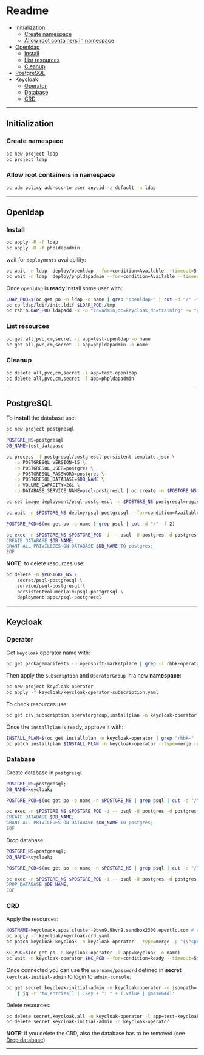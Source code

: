 # Readme

- [Initialization](#initialization)
    - [Create namespace](#create-namespace)
    - [Allow root containers in namespace](#allow-root-containers-in-namespace)
- [Openldap](#openldap)
    - [Install](#install)
    - [List resources](#list-resources)
    - [Cleanup](#cleanup)
- [PostgreSQL](#postgresql)
- [Keycloak](#keycloak)
    - [Operator](#operator)
    - [Database](#database)
    - [CRD](#crd)
---

## Initialization

### Create namespace

```bash
oc new-project ldap
oc project ldap
```

### Allow root containers in namespace


```bash
oc adm policy add-scc-to-user anyuid -z default -n ldap
```

---

## Openldap

### Install

```bash
oc apply -R -f ldap
oc apply -R -f phpldapadmin
```

wait for `deployments` availability:

```bash
oc wait -n ldap  deploy/openldap --for=condition=Available --timeout=5m
oc wait -n ldap  deploy/phpldapadmin --for=condition=Available --timeout=5m
```

Once `openldap` is **ready** install some user with:

```bash
LDAP_POD=$(oc get po -n ldap -o name | grep "openldap-" | cut -d "/" -f 2)
oc cp ldap/ldif/init.ldif $LDAP_POD:/tmp
oc rsh $LDAP_POD ldapadd -x -D "cn=admin,dc=keycloak,dc=training" -w "your-admin-password" -f /tmp/init.ldif
```

### List resources

```bash
oc get all,pvc,cm,secret -l app=test-openldap -o name
oc get all,pvc,cm,secret -l app=phpldapadmin -o name
```

### Cleanup

```bash
oc delete all,pvc,cm,secret -l app=test-openldap
oc delete all,pvc,cm,secret -l app=phpldapadmin
```

---

## PostgreSQL

To **install** the database use:

```bash
oc new-project postgresql

POSTGRE_NS=postgresql
DB_NAME=test_database

oc process -f postgresql/postgresql-persistent-template.json \
   -p POSTGRESQL_VERSION=15 \
   -p POSTGRESQL_USER=postgres \
   -p POSTGRESQL_PASSWORD=postgres \
   -p POSTGRESQL_DATABASE=$DB_NAME \
   -p VOLUME_CAPACITY=2Gi \
   -p DATABASE_SERVICE_NAME=psql-postgresql | oc create -n $POSTGRE_NS -f -

oc set image deployment/psql-postgresql -n $POSTGRE_NS postgresql=registry.redhat.io/rhel9/postgresql-15

oc wait -n $POSTGRE_NS deploy/psql-postgresql --for=condition=Available --timeout=5m

POSTGRE_POD=$(oc get po -o name | grep psql | cut -d "/" -f 2)

oc exec -n $POSTGRE_NS $POSTGRE_POD -i -- psql -U postgres -d postgres <<EOF
CREATE DATABASE $DB_NAME;
GRANT ALL PRIVILEGES ON DATABASE $DB_NAME TO postgres;
EOF
```

**NOTE**: to delete resources use:

```bash
oc delete -n $POSTGRE_NS \
    secret/psql-postgresql \
	service/psql-postgresql \
	persistentvolumeclaim/psql-postgresql \
	deployment.apps/psql-postgresql 
```

---

## Keycloak

### Operator

Get `keycloak` operator name with:

```bash
oc get packagemanifests -n openshift-marketplace | grep -i rhbk-operator
```

Then apply the `Subscription` and `OperatorGroup` in a new **namespace**:

```bash
oc new-project keycloak-operator
oc apply -f keycloak/keycloak-operator-subscription.yaml
```

To check resources use:

```bash
oc get csv,subscription,operatorgroup,installplan -n keycloak-operator
```

Once the `installplan` is ready, approve it with:

```bash
INSTALL_PLAN=$(oc get installplan -n keycloak-operator | grep "rhbk-" | cut -d " " -f 1)
oc patch installplan $INSTALL_PLAN -n keycloak-operator --type=merge -p '{"spec":{"approved":true}}'
```

### Database

Create database in `postgresql`


```bash
POSTGRE_NS=postgresql;
DB_NAME=keycloak;

POSTGRE_POD=$(oc get po -o name -n $POSTGRE_NS | grep psql | cut -d "/" -f 2);

oc exec -n $POSTGRE_NS $POSTGRE_POD -i -- psql -U postgres -d postgres <<EOF
CREATE DATABASE $DB_NAME;
GRANT ALL PRIVILEGES ON DATABASE $DB_NAME TO postgres;
EOF
```

Drop database:

```bash
POSTGRE_NS=postgresql;
DB_NAME=keycloak;

POSTGRE_POD=$(oc get po -o name -n $POSTGRE_NS | grep psql | cut -d "/" -f 2);

oc exec -n $POSTGRE_NS $POSTGRE_POD -i -- psql -U postgres -d postgres <<EOF 
DROP DATABASE $DB_NAME;
EOF
```

### CRD

Apply the resources:

```bash
HOSTNAME=keycloack.apps.cluster-9bvn9.9bvn9.sandbox2300.opentlc.com # replace with yors
oc apply -f keycloak/keycloak-crd.yaml
oc patch keycloak keycloak -n keycloak-operator --type=merge -p "{\"spec\":{\"hostname\":{\"hostname\":\"$HOSTNAME\"}}}"

KC_POD=$(oc get po -n keycloak-operator -l app=keycloak -o name)
oc wait -n keycloak-operator $KC_POD --for=condition=Ready --timeout=5m
```

Once connected you can use the `username/password` defined in **secret** `keycloak-initial-admin` to login to `admin-console`:

```bash
oc get secret keycloak-initial-admin -n keycloak-operator -o jsonpath='{.data}' \
    | jq -r 'to_entries[] | .key + ": " + (.value | @base64d)'
```

Delete resources:

```bash
oc delete secret,keycloak,all -n keycloak-operator -l app=test-keycloak
oc delete secret keycloak-initial-admin -n keycloak-operator
```

**NOTE**: if you delete the CRD, also the database has to be removed (see [Drop database](#database))

---


